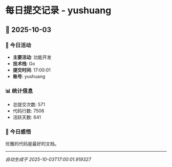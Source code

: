 # 每日提交记录 - yushuang

## 📅 2025-10-03

### 🎯 今日活动
- **主要活动**: 功能开发
- **技术栈**: Go
- **提交时间**: 17:00:01
- **账号**: yushuang

### 📊 统计信息
- 总提交次数: 571
- 代码行数: 7506
- 活跃天数: 641

### 💭 今日感悟
优雅的代码是最好的文档。

---
*自动生成于 2025-10-03T17:00:01.919327*
